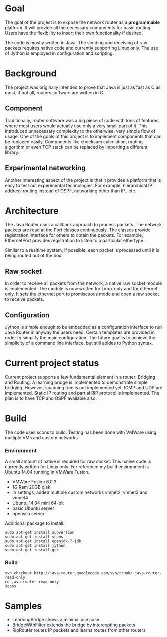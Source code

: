# Goal #
The goal of the project is to expose the network router as a **programmable** platform. It will provide all the necessary components for basic routing. Users have the flexibility to insert their own functionality if desired.

The code is mostly written in Java. The sending and receiving of raw packets requires native code and currently supporting Linux only. The use of Jython is employed in configuration and scripting.


# Background #
The project was originally intended to prove that Java is just as fast as C as most, if not all, routers software are written in C.

## Component ##
Traditionally, router software was a big piece of code with tons of features, where most users would actually use only a very small part of it. This introduced unnecessary complexity to the otherwise, very simple flow of usage. One of the goals of this project is to implement components that can be replaced easily. Components like checksum calculation, routing algorithm or even TCP stack can be replaced by importing a different library.

## Experimental networking ##
Another interesting aspect of the project is that it provides a platform that is easy to test out experimental technologies. For example, hierarchical IP address routing instead of OSPF, networking other than IP...etc.


# Architecture #
The Java Router uses a callback approach to process packets. The network packets are read at the Port classes continuously. The classes provide registration interface for others to obtain the packets. For example, EthernetPort provides registration to listen to a particular ethertype.

Similar to a realtime system, if possible, each packet is processed until it is being routed out of the box.

## Raw socket ##
In order to receive all packets from the network, a native raw socket module is implemented. The module is now written for Linux only and for ethernet only. It sets the ethernet port to promiscuous mode and open a raw socket to receive packets.

## Configuration ##
Jython is simple enough to be embedded as a configuration interface to run Java Router in anyway the users need. Certain templates are provided in order to simplify the main configuration. The future goal is to achieve the simplicity of a command line interface, but still abides to Python syntax.

# Current project status #
Current project supports a few fundamental element in a router: Bridging and Routing. A learning bridge is implemented to demonstrate simple bridging. However, spanning tree is not implemented yet. ICMP and UDP are implemented. Static IP routing and partial RIP protocol is implemented.
The plan is to have TCP and OSPF available also.

# Build #
The code uses scons to build. Testing has been done with VMWare using multiple VMs and custom networks.
### Environment ###
A small amount of native is required for raw socket. This native code is currently written for Linux only.
For reference my build environment is Ubuntu 14.04 running in VMWare Fusion.
  * VMWare Fusion 6.0.3
  * 1G Ram 20GB disk
  * In settings, added multiple custom networks vmnet2, vmnet3 and vmnet4
  * Ubuntu 14.04 mini 64-bit
  * basic Ubuntu server
  * openssh server

Additional package to install:
```
sudo apt-get install subversion
sudo apt-get install scons
sudo apt-get install openjdk-7-jdk 
sudo apt-get install jython
sudo apt-get install gcc
```

### Build ###
```
svn checkout http://java-router.googlecode.com/svn/trunk/ java-router-read-only
cd java-router-read-only
scons
```

# Samples #
  * LearningBridge shows a minimal use case
  * BridgeWithFilter extends the bridge by intercepting packets
  * RipRouter routes IP packets and learns routes from other routers
